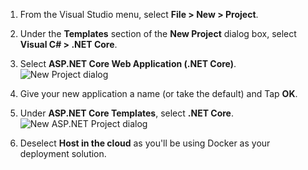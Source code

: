 1. From the Visual Studio menu, select **File > New > Project**. 

1. Under the **Templates** section of the **New Project** dialog box, select **Visual C# > .NET Core**.

1. Select **ASP.NET Core Web Application (.NET Core)**.
    ![New Project dialog](./media/vs-docker-create-aspnetcore-app/create-new-project.png)

1. Give your new application a name (or take the default) and Tap **OK**.  

1. Under **ASP.NET Core Templates**, select **.NET Core**.
    ![New ASP.NET Project dialog](./media/vs-docker-create-aspnetcore-app/aspnet-core-template.png)

1. Deselect **Host in the cloud** as you'll be using Docker as your deployment solution.

